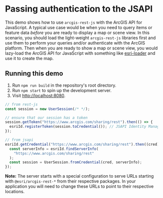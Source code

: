 # Passing authentication to the JSAPI

This demo shows how to use `arcgis-rest-js` with the ArcGIS API for JavaScript. A typical use case would be when you need to query items or feature data _before_ you are ready to display a map or scene view. In this scenario, you should load the light-weight `arcgis-rest-js` libraries first and use them to perform your queries and/or authenticate with the ArcGIS platform. Then when you are ready to show a map or scene view, you would lazy-load the ArcGIS API for JavaScript with something like [esri-loader](https://github.com/Esri/esri-loader) and use it to create the map.

## Running this demo

1. Run `npm run build` in the repository's root directory.
1. Run `npm start` to spin up the development server.
1. Visit [http://localhost:8080](http://localhost:8080).

```js
// from rest-js
const session = new UserSession(/* */);

// ensure that our session has a token
session.getToken("https://www.arcgis.com/sharing/rest").then(() => {
  esriId.registerToken(session.toCredential()); // JSAPI Identity Manager
});

// from jsapi
esriId.getCredential("https://www.arcgis.com/sharing/rest").then((cred) => {
  const serverInfo = esriId.findServerInfo(
    "https://www.arcgis.com/sharing/rest"
  );
  const session = UserSession.fromCredential(cred, serverInfo);
});
```

**Note:** The server starts with a special configuration to serve URLs starting with `@esri/arcgis-rest-*` from their respective packages. In your application you will need to change these URLs to point to their respective locations.

